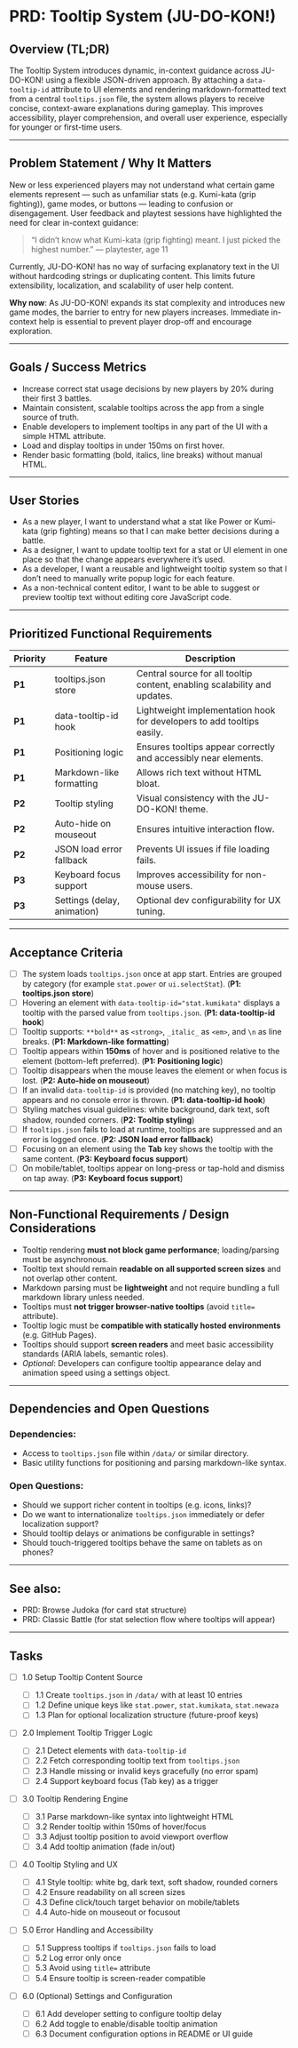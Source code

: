 # PRD: Tooltip System (JU-DO-KON!)

## Overview (TL;DR)

The Tooltip System introduces dynamic, in-context guidance across JU-DO-KON! using a flexible JSON-driven approach. By attaching a `data-tooltip-id` attribute to UI elements and rendering markdown-formatted text from a central `tooltips.json` file, the system allows players to receive concise, context-aware explanations during gameplay. This improves accessibility, player comprehension, and overall user experience, especially for younger or first-time users.

---

## Problem Statement / Why It Matters

New or less experienced players may not understand what certain game elements represent — such as unfamiliar stats (e.g. Kumi-kata (grip fighting)), game modes, or buttons — leading to confusion or disengagement. User feedback and playtest sessions have highlighted the need for clear in-context guidance:

> “I didn’t know what Kumi-kata (grip fighting) meant. I just picked the highest number.” — playtester, age 11

Currently, JU-DO-KON! has no way of surfacing explanatory text in the UI without hardcoding strings or duplicating content. This limits future extensibility, localization, and scalability of user help content.

**Why now**: As JU-DO-KON! expands its stat complexity and introduces new game modes, the barrier to entry for new players increases. Immediate in-context help is essential to prevent player drop-off and encourage exploration.

---

## Goals / Success Metrics

- Increase correct stat usage decisions by new players by 20% during their first 3 battles.
- Maintain consistent, scalable tooltips across the app from a single source of truth.
- Enable developers to implement tooltips in any part of the UI with a simple HTML attribute.
- Load and display tooltips in under 150ms on first hover.
- Render basic formatting (bold, italics, line breaks) without manual HTML.

---

## User Stories

- As a new player, I want to understand what a stat like Power or Kumi-kata (grip fighting) means so that I can make better decisions during a battle.
- As a designer, I want to update tooltip text for a stat or UI element in one place so that the change appears everywhere it’s used.
- As a developer, I want a reusable and lightweight tooltip system so that I don’t need to manually write popup logic for each feature.
- As a non-technical content editor, I want to be able to suggest or preview tooltip text without editing core JavaScript code.

---

## Prioritized Functional Requirements

| Priority | Feature                     | Description                                                               |
| -------- | --------------------------- | ------------------------------------------------------------------------- |
| **P1**   | tooltips.json store         | Central source for all tooltip content, enabling scalability and updates. |
| **P1**   | data-tooltip-id hook        | Lightweight implementation hook for developers to add tooltips easily.    |
| **P1**   | Positioning logic           | Ensures tooltips appear correctly and accessibly near elements.           |
| **P1**   | Markdown-like formatting    | Allows rich text without HTML bloat.                                      |
| **P2**   | Tooltip styling             | Visual consistency with the JU-DO-KON! theme.                             |
| **P2**   | Auto-hide on mouseout       | Ensures intuitive interaction flow.                                       |
| **P2**   | JSON load error fallback    | Prevents UI issues if file loading fails.                                 |
| **P3**   | Keyboard focus support      | Improves accessibility for non-mouse users.                               |
| **P3**   | Settings (delay, animation) | Optional dev configurability for UX tuning.                               |

---

## Acceptance Criteria

 - [ ] The system loads `tooltips.json` once at app start. Entries are grouped by category (for example `stat.power` or `ui.selectStat`). (**P1: tooltips.json store**)
- [ ] Hovering an element with `data-tooltip-id="stat.kumikata"` displays a tooltip with the parsed value from `tooltips.json`. (**P1: data-tooltip-id hook**)
- [ ] Tooltip supports: `**bold**` as `<strong>`, `_italic_` as `<em>`, and `\n` as line breaks. (**P1: Markdown-like formatting**)
- [ ] Tooltip appears within **150ms** of hover and is positioned relative to the element (bottom-left preferred). (**P1: Positioning logic**)
- [ ] Tooltip disappears when the mouse leaves the element or when focus is lost. (**P2: Auto-hide on mouseout**)
- [ ] If an invalid `data-tooltip-id` is provided (no matching key), no tooltip appears and no console error is thrown. (**P1: data-tooltip-id hook**)
- [ ] Styling matches visual guidelines: white background, dark text, soft shadow, rounded corners. (**P2: Tooltip styling**)
- [ ] If `tooltips.json` fails to load at runtime, tooltips are suppressed and an error is logged once. (**P2: JSON load error fallback**)
- [ ] Focusing on an element using the **Tab** key shows the tooltip with the same content. (**P3: Keyboard focus support**)
- [ ] On mobile/tablet, tooltips appear on long-press or tap-hold and dismiss on tap away. (**P3: Keyboard focus support**)

---

## Non-Functional Requirements / Design Considerations

- Tooltip rendering **must not block game performance**; loading/parsing must be asynchronous.
- Tooltip text should remain **readable on all supported screen sizes** and not overlap other content.
- Markdown parsing must be **lightweight** and not require bundling a full markdown library unless needed.
- Tooltips must **not trigger browser-native tooltips** (avoid `title=` attribute).
- Tooltip logic must be **compatible with statically hosted environments** (e.g. GitHub Pages).
- Tooltips should support **screen readers** and meet basic accessibility standards (ARIA labels, semantic roles).
- _Optional_: Developers can configure tooltip appearance delay and animation speed using a settings object.

---

## Dependencies and Open Questions

### Dependencies:

- Access to `tooltips.json` file within `/data/` or similar directory.
- Basic utility functions for positioning and parsing markdown-like syntax.

### Open Questions:

- Should we support richer content in tooltips (e.g. icons, links)?
- Do we want to internationalize `tooltips.json` immediately or defer localization support?
- Should tooltip delays or animations be configurable in settings?
- Should touch-triggered tooltips behave the same on tablets as on phones?

---

## See also:

- PRD: Browse Judoka (for card stat structure)
- PRD: Classic Battle (for stat selection flow where tooltips will appear)

---

## Tasks

- [ ] 1.0 Setup Tooltip Content Source

  - [ ] 1.1 Create `tooltips.json` in `/data/` with at least 10 entries
  - [ ] 1.2 Define unique keys like `stat.power`, `stat.kumikata`, `stat.newaza`
  - [ ] 1.3 Plan for optional localization structure (future-proof keys)

- [ ] 2.0 Implement Tooltip Trigger Logic

  - [ ] 2.1 Detect elements with `data-tooltip-id`
  - [ ] 2.2 Fetch corresponding tooltip text from `tooltips.json`
  - [ ] 2.3 Handle missing or invalid keys gracefully (no error spam)
  - [ ] 2.4 Support keyboard focus (Tab key) as a trigger

- [ ] 3.0 Tooltip Rendering Engine

  - [ ] 3.1 Parse markdown-like syntax into lightweight HTML
  - [ ] 3.2 Render tooltip within 150ms of hover/focus
  - [ ] 3.3 Adjust tooltip position to avoid viewport overflow
  - [ ] 3.4 Add tooltip animation (fade in/out)

- [ ] 4.0 Tooltip Styling and UX

  - [ ] 4.1 Style tooltip: white bg, dark text, soft shadow, rounded corners
  - [ ] 4.2 Ensure readability on all screen sizes
  - [ ] 4.3 Define click/touch target behavior on mobile/tablets
  - [ ] 4.4 Auto-hide on mouseout or focusout

- [ ] 5.0 Error Handling and Accessibility

  - [ ] 5.1 Suppress tooltips if `tooltips.json` fails to load
  - [ ] 5.2 Log error only once
  - [ ] 5.3 Avoid using `title=` attribute
  - [ ] 5.4 Ensure tooltip is screen-reader compatible

- [ ] 6.0 (Optional) Settings and Configuration
  - [ ] 6.1 Add developer setting to configure tooltip delay
  - [ ] 6.2 Add toggle to enable/disable tooltip animation
  - [ ] 6.3 Document configuration options in README or UI guide
